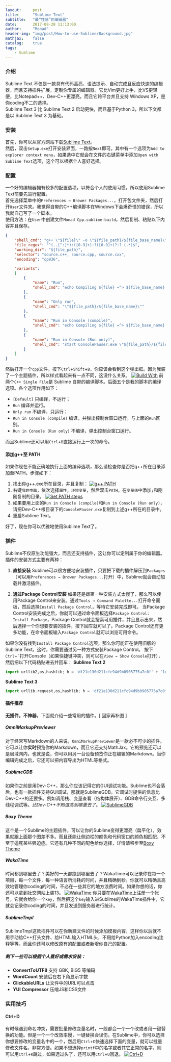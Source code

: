 ```yaml
---
layout:     post
title:      "Sublime Text"
subtitle:   "最“性感”的编辑器"
date:       2017-08-20 11:13:00
author:     "Monad"
header-img: "img/post/How-to-use-Sublime/Background.jpg"
mathjax:    false
catalog:    true
tags:
    - Sublime
---
```


### 介绍
Sublime Text 不仅是一款具有代码高亮、语法提示、自动完成且反应快速的编辑器，而且支持插件扩展，定制你专属的编辑器。它比Vim更好上手，比VS更轻便，比Notepad++、Dev-C++更漂亮，而且它跨平台并且支持 Windows XP，是你coding不二的选择。  
Sublime Text 3 比 Sublime Text 2 启动更快，而且基于Python 3，所以下文都是以 Sublime Text 3 为基础。

### 安装
首先，你可以从官方网站下载[Sublime Text](https://www.sublimetext.com/3)。  
然后，双击`Setup.exe`打开安装界面，一路按`Next`即可。其中有一个选项为`Add to explorer context menu`，如果选中它就会在文件的右键菜单中添加`Open with Sublime Text`选项，这个可以根据个人喜好选择。  

### 配置
一个好的编辑器拥有较多的配置选项，以符合个人的使用习惯。所以使用Sublime Text前要先进行配置。  
首先选择菜单中的`Preferences → Brower Packages...`，打开包文件夹，然后打开`User`文件夹。我觉得自带的C++编译脚本在Windows下会爆奇怪的错误，所以我就自己写了一个脚本。  
使用方法：在`User`中创建文件`Monad Cpp.sublime-build`，然后复制、粘贴以下内容并且保存。
``` json
{
	"shell_cmd": "g++ \"${file}\" -o \"${file_path}/${file_base_name}\" -Wall -O2 -g -lwininet -static-libstdc++ -static-libgcc -lws2_32",
	"file_regex": "^(..[^:]*):([0-9]+):?([0-9]+)?:? (.*)$",
	"working_dir": "${file_path}",
	"selector": "source.c++, source.cpp, source.cxx",
	"encoding": "cp936",

	"variants":
	[
		{
			"name": "Run",
			"shell_cmd": "echo Compiling ${file} =^> ${file_base_name}.exe && g++ \"${file}\" -o \"${file_path}/${file_base_name}\" -Wall -O2 -g -lwininet -static-libstdc++ -static-libgcc -lws2_32 && echo Running ${file_base_name}.exe && \"${file_path}/${file_base_name}\""
		},
		{
			"name": "Only run",
			"shell_cmd": "\"${file_path}/${file_base_name}\""
		},
		{
			"name": "Run in Console (compile)",
			"shell_cmd": "echo Compiling ${file} =^> ${file_base_name}.exe && g++ \"${file}\" -o \"${file_path}/${file_base_name}\" -Wall -O2 -g -lwininet -static-libstdc++ -static-libgcc -lws2_32 && echo Running ${file_base_name}.exe && start ConsolePauser.exe \"${file_path}/${file_base_name}.exe\""
		},
		{
			"name": "Run in Console (Run only)",
			"shell_cmd": "start ConsolePauser.exe \"${file_path}/${file_base_name}.exe\""
		}
	]
}
```
然后打开一个`cpp`文件，按下`Ctrl`+`Shift`+`B`，你应该会看到这个弹出框。因为我装了一个主题插件，所以样式看起来有一点不同，这没什么关系。
[![Build With](/img/post/How-to-use-Sublime/BuildWith.png)](/img/post/How-to-use-Sublime/BuildWith.png)
前两个`C++ Single File`是 Sublime 自带的编译脚本。后面五个是我的脚本的编译选项。各个选项作用如下：
* `[Default]` 只编译，不运行；
* `Run` 编译并运行。
* `Only run` 不编译，只运行；
* `Run in Console (compile)` 编译，并弹出控制台窗口运行。与上面的`Run`区别。
* `Run in Console (Run only)` 不编译，弹出控制台窗口运行。  

而且Sublime还可以用`Ctrl`+`B`直接运行上一次的命令。

#### 添加g++至 PATH
如果你现在不能正确地执行上面的编译选项，那么请检查你是否把g++所在目录添加至PATH。步骤如下：
1. 找出你g++.exe所在目录，并且复制：
[![g++ PATH](/img/post/How-to-use-Sublime/CxxPath.png)](/img/post/How-to-use-Sublime/CxxPath.png)  
2. 右键`我的电脑`，依次选择`属性`，`环境变量`，然后双击`PATH`，在`变量值`中添加`;`和刚刚复制的目录。
[![Set PATH steps](/img/post/How-to-use-Sublime/PathSteps.png)](/img/post/How-to-use-Sublime/PathSteps.png)  
3. 如果要用上面的`Run in Console (compile)`和`Run in Console (Run only)`，请把Dev-C++根目录下的`ConsolePauser.exe`复制到上述g++所在的目录中。  
4. 重启Sublime Text。  

好了，现在你可以优雅地使用Sublime Text了。

### 插件
Sublime不仅原生功能强大，而且还支持插件，这让你可以定制属于你的编辑器。插件的安装方式主要有两种：
1. **直接安装**
Sublime可以很方便地安装插件，只要把下载的插件解压到`Packages`（可以用`Preferences → Brower Packages...`打开）中，Sublime就会自动加载并激活插件。  

2. **通过Package Control安装**
如果还是嫌第一种安装方式太慢了，那么可以使用Package Control来安装。通过`Tools → Command Palette...`打开命令面板，然后选择`Install Package Control`，等待它安装完成即可。
当Package Control安装完成之后，你就可以通过命令面板选择`Package Control: Install Package`，Package Control就会搜索可用插件，并且显示出来，然后选择一个你想要安装的插件，按下回车就可以了。Package Control还有更多功能，在命令面板输入`Package Control`就可以浏览可用命令。

如果你没有找到`Install Package Control`选项，那么你可能正在使用旧版的Sublime Text。这时，你需要通过另一种方式安装Package Control。
按下`Ctrl`+`` ` ``打开Console（如果快捷键冲突，则可以在`View → Show Console`打开），然后把以下代码粘贴进去并回车：
**Sublime Text 2**
``` python
import urllib2,os,hashlib; h = 'df21e130d211cfc94d9b0905775a7c0f' + '1e3d39e33b79698005270310898eea76'; pf = 'Package Control.sublime-package'; ipp = sublime.installed_packages_path(); os.makedirs( ipp ) if not os.path.exists(ipp) else None; urllib2.install_opener( urllib2.build_opener( urllib2.ProxyHandler()) ); by = urllib2.urlopen( 'http://packagecontrol.io/' + pf.replace(' ', '%20')).read(); dh = hashlib.sha256(by).hexdigest(); open( os.path.join( ipp, pf), 'wb' ).write(by) if dh == h else None; print('Error validating download (got %s instead of %s), please try manual install' % (dh, h) if dh != h else 'Please restart Sublime Text to finish installation')
```
**Sublime Text 3**
``` python
import urllib.request,os,hashlib; h = 'df21e130d211cfc94d9b0905775a7c0f' + '1e3d39e33b79698005270310898eea76'; pf = 'Package Control.sublime-package'; ipp = sublime.installed_packages_path(); urllib.request.install_opener( urllib.request.build_opener( urllib.request.ProxyHandler()) ); by = urllib.request.urlopen( 'http://packagecontrol.io/' + pf.replace(' ', '%20')).read(); dh = hashlib.sha256(by).hexdigest(); print('Error validating download (got %s instead of %s), please try manual install' % (dh, h)) if dh != h else open(os.path.join( ipp, pf), 'wb' ).write(by)
```

#### 插件推荐
**无插件，不神器**，下面就介绍一些常用的插件。[ 回家再补图 ]

##### OmniMarkupPreviewer
对于经常写Markdown的人来说，`OmniMarkupPreviewer`是一款必不可少的插件。它可以让你**实时**预览你的Markdown，而且它还支持MathJax。它的预览还可以是局域网内，也就是说，你可以用另一台设备预览你正在编辑的Markdown。当你编辑完成之后，它还可以把内容导出为HTML等格式。

##### SublimeGDB
如果你之前是用Dev-C++，那么你应该记得它的GUI调试功能。Sublime也不会落后，也有一款插件支持GUI调试，那就是SublimeGDB。它调试时提供的信息比Dev-C++的还要多。例如调用栈、变量查看（结构体展开）、GDB命令行交互、多线程调试等。*比Dev-C++不知道高到哪里去了*。
[![SublimeGDB](/img/post/How-to-use-Sublime/SublimeGDB.png)](/img/post/How-to-use-Sublime/SublimeGDB.png)

##### Boxy Theme
这个是一个Sublime的主题插件，可以让你的Sublime变得更漂亮（扁平化），效果就跟上面那个图差不多。而且还能让侧边栏的颜色和代码窗口的颜色相匹配，不至于逼死某些强迫症。它还有几种不同的配色给你选择，详情请移步至[Boxy Theme](https://packagecontrol.io/packages/Boxy%20Theme)

##### WakaTime
时间都到哪里去了？美好的一天都跑到哪里去了？WakaTime可以记录你在每一个项目，每一个文件，每一种语言所消耗的时间，并且精确到秒。你就可以精确且高效地管理你coding的时间，不必在一些其它的地方浪费时间。如果你想的话，你还可以拿到社交网站上装13。
[![WakaTime](/img/post/How-to-use-Sublime/WakaTime.jpg)](/img/post/How-to-use-Sublime/WakaTime.jpg)
你只要在[WakaTime](https://wakatime.com/)上注册一个帐号，它就会给你一个`key`，然后把这个`key`输入进Sublime的WakaTime插件中，它就会记录你coding的时间，并且发送到服务器进行统计。

##### SublimeTmpl
SublimeTmpl这款插件可以在你新建文件的时候添加模板内容，这样你以后就不用手动给C++打头文件、给HTML输入HTML头，不用给Python加入encoding注释等等。而且你还可以修改原有的配置或者新增你自己的配置。

##### 剩下一些可以根据个人喜好或需求安装：
* **ConvertToUTF8**
  支持 GBK, BIG5 等编码
* **WordCount**
  安装后在右下角显示字数
* **ClickableURLs**
  让文件中的URL可以点击
* **YUI Compressor**
  压缩JS和CSS文件

### 实用技巧
#### Ctrl+D
有时候遇到命名冲突，需要批量修改变量名时，一般都会一个一个改或者用一键替换的功能。但是一个一个改效率慢，一键替换会误伤。在Sublime中，你可以选择你想要修改的变量名中的一个，然后用`Ctrl`+`D`快速选择下面的变量，就可以批量修改文件名，非常方便。如果不想选择`printf`中的名字或者其它正常的名字，则可以用`Ctrl`+`K`跳过，如果选过头了，还可以用`Ctrl`+`U`回退。
[![Ctrl+D](/img/post/How-to-use-Sublime/CtrlD.gif)](/img/post/How-to-use-Sublime/CtrlD.gif)
